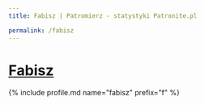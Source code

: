 ```yaml
---
title: Fabisz | Patromierz - statystyki Patronite.pl

permalink: /fabisz
---
```


# [Fabisz](https://patronite.pl/fabisz)

{% include profile.md name="fabisz" prefix="f" %}
